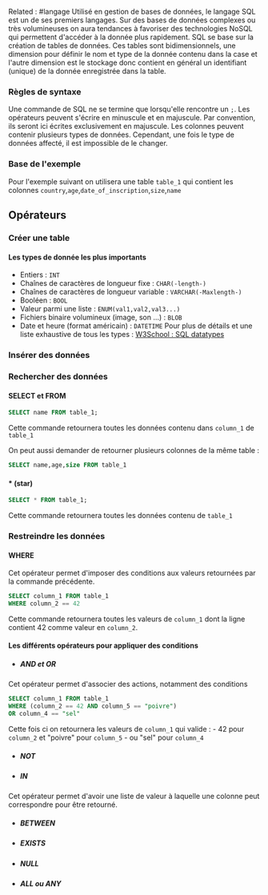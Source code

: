 Related : #langage 
Utilisé en gestion de bases de données, le langage SQL est un de ses premiers langages. Sur des bases de données complexes ou très volumineuses on aura tendances à favoriser des technologies NoSQL qui permettent d'accéder à la donnée plus rapidement.
SQL se base sur la création de tables de données. Ces tables sont bidimensionnels, une dimension pour définir le nom et type de la donnée contenu dans la case et l'autre dimension est le stockage donc contient en général un identifiant (unique) de la donnée enregistrée dans la table.
### Règles de syntaxe
Une commande de SQL ne se termine que lorsqu'elle rencontre un `;`.
Les opérateurs peuvent s'écrire en minuscule et en majuscule. Par convention, ils seront ici écrites exclusivement en majuscule.
Les colonnes peuvent contenir plusieurs types de données. Cependant, une fois le type de données affecté, il est impossible de le changer.
### Base de l'exemple
Pour l'exemple suivant on utilisera une table `table_1` qui contient les colonnes `country`,`age`,`date_of_inscription`,`size`,`name`
## Opérateurs 
### Créer une table
#### Les types de donnée les plus importants 
- Entiers : `INT`
- Chaînes de caractères de longueur fixe : `CHAR(-length-)`
- Chaînes de caractères de longueur variable : `VARCHAR(-Maxlength-)`
- Booléen : `BOOL`
- Valeur parmi une liste : `ENUM(val1,val2,val3...)`
- Fichiers binaire volumineux (image, son ...) : `BLOB`
- Date et heure (format américain) : `DATETIME`
Pour plus de détails et une liste exhaustive de tous les types : [W3School : SQL datatypes](https://www.w3schools.com/sql/sql_datatypes.asp)
### Insérer des données

### Rechercher des données
#### SELECT et FROM
```SQL
SELECT name FROM table_1;
```
Cette commande retournera toutes les données contenu dans `column_1` de `table_1`

On peut aussi demander de retourner plusieurs colonnes de la même table : 
```SQL
SELECT name,age,size FROM table_1
```
#### * (star)
```SQL
SELECT * FROM table_1;
```
Cette commande retournera toutes les données contenu de `table_1`
### Restreindre les données
#### WHERE
Cet opérateur permet d'imposer des conditions aux valeurs retournées par la commande précédente.
```SQL
SELECT column_1 FROM table_1
WHERE column_2 == 42
```
Cette commande retournera toutes les valeurs de `column_1` dont la ligne contient 42 comme valeur en `column_2`.

#### Les différents opérateurs pour appliquer des conditions
- ##### AND et OR
Cet opérateur permet d'associer des actions, notamment des conditions
```SQL
SELECT column_1 FROM table_1
WHERE (column_2 == 42 AND column_5 == "poivre")
OR column_4 == "sel"
```
Cette fois ci on retournera les valeurs de `column_1` qui valide :
	- 42 pour `column_2` et "poivre" pour `column_5` 
	- ou "sel" pour `column_4`
- ##### NOT

- ##### IN
Cet opérateur permet d'avoir une liste de valeur à laquelle une colonne peut correspondre pour être retourné.
- ##### BETWEEN
- ##### EXISTS
- ##### NULL
- ##### ALL ou ANY
